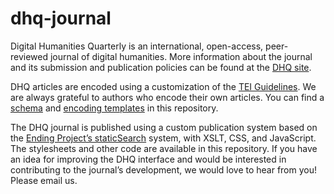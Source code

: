 # dhq-journal 
Digital Humanities Quarterly is an international, open-access, peer-reviewed journal of digital humanities. More information about the journal and its submission and publication policies can be found at the [DHQ site](http://www.digitalhumanities.org/dhq/about/about.html). 

DHQ articles are encoded using a customization of the [TEI Guidelines](https://tei-c.org). We are always grateful to authors who encode their own articles. You can find a [schema](https://github.com/Digital-Humanities-Quarterly/dhq-journal/blob/master/common/schema/DHQauthor-TEI.rng) and [encoding templates](https://github.com/Digital-Humanities-Quarterly/dhq-journal/tree/master/articles/templates) in this repository.

The DHQ journal is published using a custom publication system based on the [Ending Project’s staticSearch](https://endings.uvic.ca/staticSearch/docs/index.html) system, with XSLT, CSS, and JavaScript. The stylesheets and other code are available in this repository. If you have an idea for improving the DHQ interface and would be interested in contributing to the journal’s development, we would love to hear from you! Please email us.
